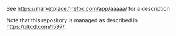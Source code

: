 See https://marketplace.firefox.com/app/aaaaa/ for a description

Note that this repository is managed as described in https://xkcd.com/1597/.
